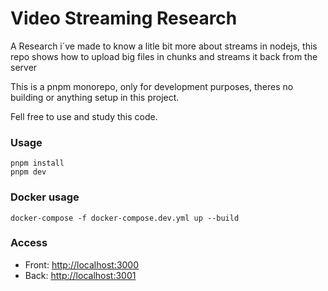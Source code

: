# Video Streaming Research

A Research i´ve made to know a litle bit more about streams in nodejs, this repo shows how to upload big files in chunks and streams it back from the server

This is a pnpm monorepo, only for development purposes, theres no building or anything setup in this project.

Fell free to use and study this code.

### Usage
```
pnpm install
pnpm dev
```

### Docker usage
```
docker-compose -f docker-compose.dev.yml up --build
```

### Access

- Front: [http://localhost:3000](http://localhost:3000/)
- Back: [http://localhost:3001](http://localhost:3001)

